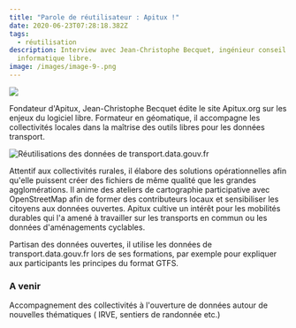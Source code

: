 ```yaml
---
title: "Parole de réutilisateur : Apitux !"
date: 2020-06-23T07:28:18.382Z
tags:
  - réutilisation
description: Interview avec Jean-Christophe Becquet, ingénieur conseil en
  informatique libre.
image: /images/image-9-.png
---
```

![](/images/apitux_image.png)

<!--StartFragment-->

Fondateur d'Apitux, Jean-Christophe Becquet édite le site Apitux.org sur les enjeux du logiciel libre. Formateur en géomatique, il accompagne les collectivités locales dans la maîtrise des outils libres pour les données transport. 

<!--EndFragment-->

![](/images/apitux_sig.png "Réutilisations des données de transport.data.gouv.fr")

<!--StartFragment-->

Attentif aux collectivités rurales, il élabore des solutions opérationnelles afin qu'elle puissent créer des fichiers de même qualité que les grandes agglomérations. Il anime des ateliers de cartographie participative avec OpenStreetMap afin de former des contributeurs locaux et sensibiliser les citoyens aux données ouvertes. Apitux cultive un intérêt pour les mobilités durables qui l'a amené à travailler sur les transports en commun ou les données d'aménagements cyclables.

Partisan des données ouvertes, il utilise les données de transport.data.gouv.fr lors de ses formations, par exemple pour expliquer aux participants les principes du format GTFS.

<!--EndFragment-->

<!--StartFragment-->

### A venir

<!--StartFragment-->

Accompagnement des collectivités à l'ouverture de données autour de nouvelles thématiques ( IRVE, sentiers de randonnée etc.)

<!--EndFragment-->

<!--EndFragment-->